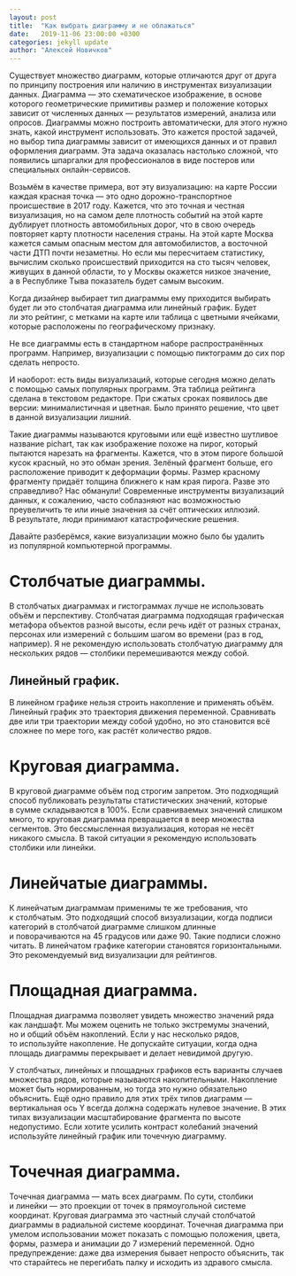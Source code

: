 ```yaml
---
layout: post
title:  "Как выбрать диаграмму и не облажаться"
date:   2019-11-06 23:00:00 +0300
categories: jekyll update
author: "Алексей Новичков"
---
```

Существует множество диаграмм, которые отличаются друг от&nbsp;друга по&nbsp;принципу построения или наличию в&nbsp;инструментах визуализации данных. Диаграмма&nbsp;&mdash; это схематическое изображение, в&nbsp;основе которого геометрические примитивы размер и&nbsp;положение которых зависит от&nbsp;численных данных&nbsp;&mdash; результатов измерений, анализа или опросов. Диаграммы можно построить автоматически, для этого нужно знать, какой инструмент использовать. Это кажется простой задачей, но&nbsp;выбор типа диаграммы зависит от&nbsp;имеющихся данных и&nbsp;от&nbsp;правил оформления диаграмм. Эта задача оказалась настолько сложной, что появились шпаргалки для профессионалов в&nbsp;виде постеров или специальных онлайн-сервисов.

Возьмём в&nbsp;качестве примера, вот эту визуализацию: на&nbsp;карте России каждая красная точка&nbsp;&mdash; это одно дорожно-транспортное происшествие в&nbsp;2017&nbsp;году. Кажется, что это точная и&nbsp;честная визуализация, но&nbsp;на&nbsp;самом деле плотность событий на&nbsp;этой карте дублирует плотность автомобильных дорог, что в&nbsp;свою очередь повторяет карту плотности населения страны. На&nbsp;этой карте Москва кажется самым опасным местом для автомобилистов, а&nbsp;восточной части ДТП почти незаметны. Но&nbsp;если мы&nbsp;пересчитаем статистику, вычислим сколько происшествий приходится на&nbsp;сто тысяч человек, живущих в&nbsp;данной области, то&nbsp;у&nbsp;Москвы окажется низкое значение, а&nbsp;в&nbsp;Республике Тыва показатель будет самым высоким.

Когда дизайнер выбирает тип диаграммы ему приходится выбирать будет ли&nbsp;это&nbsp;столбчатая диаграмма или линейный график. Будет ли&nbsp;это&nbsp;рейтинг, с&nbsp;метками на&nbsp;карте или таблица с&nbsp;цветными ячейками, которые расположены по&nbsp;географическому признаку.

Не&nbsp;все диаграммы есть в&nbsp;стандартном наборе распространённых программ. Например, визуализации с&nbsp;помощью пиктограмм до&nbsp;сих пор сделать непросто.

И&nbsp;наоборот: есть виды визуализаций, которые сегодня можно делать с&nbsp;помощью самых популярных программ. Эта таблица рейтинга сделана в&nbsp;текстовом редакторе. При сжатых сроках появилось две версии: минималистичная и&nbsp;цветная. Было принято решение, что цвет в&nbsp;данной визуализации лишний.

Такие диаграммы называются круговыми или ещё известно шутливое название pichart, так как изображение похоже на&nbsp;пирог, который пытаются нарезать на&nbsp;фрагменты. Кажется, что в&nbsp;этом пироге большой кусок красный, но&nbsp;это обман зрения. Зелёный фрагмент больше, его расположение приводит к&nbsp;деформации формы. Размер красному фрагменту придаёт толщина ближнего к&nbsp;нам края пирога. Разве это справедливо? Нас обманули! Современные инструменты визуализаций данных, к&nbsp;сожалению, часто соблазняют нас возможностью преувеличить те&nbsp;или иные значения за&nbsp;счёт оптических иллюзий. В&nbsp;результате, люди принимают катастрофические решения.

Давайте разберёмся, какие визуализации можно было&nbsp;бы&nbsp;удалить из&nbsp;популярной компьютерной программы.

# Столбчатые диаграммы.

В&nbsp;столбчатых диаграммах и&nbsp;гистограммах лучше не&nbsp;использовать объём и&nbsp;перспективу. Столбчатая диаграмма подходящая графическая метафора объектов разной высоты, если речь идёт от&nbsp;разных странах, персонах или измерений с&nbsp;большим шагом во&nbsp;времени (раз в&nbsp;год, например). Я&nbsp;не&nbsp;рекомендую использовать столбчатую диаграмму для нескольких рядов&nbsp;&mdash; столбики перемешиваются между собой.

## Линейный график.

В&nbsp;линейном графике нельзя строить накопление и&nbsp;применять объём. Линейный график это траектория движения переменной. Сравнивать две или три траектории между собой удобно, но&nbsp;это становится всё сложнее по&nbsp;мере того, как растёт количество рядов.

# Круговая диаграмма.

В&nbsp;круговой диаграмме объём под строгим запретом. Это подходящий способ публиковать результаты статистических значений, которые в&nbsp;сумме складываются в&nbsp;100%. Если сравниваемых значений слишком много, то&nbsp;круговая диаграмма превращается в&nbsp;веер множества сегментов. Это бессмысленная визуализация, которая не&nbsp;несёт никакого смысла. В&nbsp;такой ситуации я&nbsp;рекомендую использовать столбики или линейки.

# Линейчатые диаграммы.

К&nbsp;линейчатым диаграммам применимы те&nbsp;же требования, что к&nbsp;столбчатым. Это подходящий способ визуализации, когда подписи категорий в&nbsp;столбчатой диаграмме слишком длинные и&nbsp;поворачиваются на&nbsp;45&nbsp;градусов или даже 90. Такие подписи сложно читать. В&nbsp;линейчатом графике категории становятся горизонтальными. Это рекомендуемый вид визуализации для рейтингов.

# Площадная диаграмма.

Площадная диаграмма позволяет увидеть множество значений ряда как ландшафт. Мы&nbsp;можем оценить не&nbsp;только экстремумы значений, но&nbsp;и&nbsp;общий объём накоплений. Если у&nbsp;нас несколько рядов, то&nbsp;используйте накопление. Не&nbsp;допускайте ситуации, когда одна площадь диаграммы перекрывает и&nbsp;делает невидимой другую.

У&nbsp;столбчатых, линейных и&nbsp;площадных графиков есть варианты случаев множества рядов, которые называются накопительными. Накопление может быть нормированным, но&nbsp;тогда это нужно обязательно объяснить. Ещё одно правило для этих трёх типов диаграмм&nbsp;&mdash; вертикальная ось&nbsp;Y всегда должна содержать нулевое значение. В&nbsp;этих типах визуализации масштабирование фрагмента по&nbsp;высоте недопустимо. Если хотите усилить контраст колебаний значений используйте линейный график или точечную диаграмму.

# Точечная диаграмма.

Точечная диаграмма&nbsp;&mdash; мать всех диаграмм. По&nbsp;сути, столбики и&nbsp;линейки&nbsp;&mdash; это проекции от&nbsp;точек в&nbsp;прямоугольной системе координат. Круговая диаграмма это частный случай столбчатой диаграммы в&nbsp;радиальной системе координат. Точечная диаграмма при умелом использовании может показать с&nbsp;помощью положения, цвета, формы, размера и&nbsp;анимации до&nbsp;7&nbsp;измерений переменной. Одно предупреждение: даже два измерения бывает непросто объяснить, так что старайтесь не&nbsp;перегибать палку и&nbsp;исходить из&nbsp;здравого смысла.